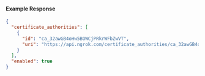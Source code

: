 <!-- Code generated for API Clients. DO NOT EDIT. -->

#### Example Response

```json
{
  "certificate_authorities": [
    {
      "id": "ca_32awGB4oHw5BOWCjPRkrWFbZwVT",
      "uri": "https://api.ngrok.com/certificate_authorities/ca_32awGB4oHw5BOWCjPRkrWFbZwVT"
    }
  ],
  "enabled": true
}
```
